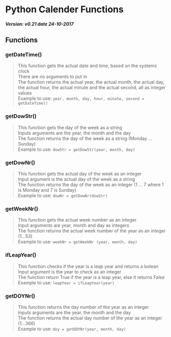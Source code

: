 # Python Calender Functions
##### Version: v0.21 date 24-10-2017
## Functions
### getDateTime()
> This function gets the actual date and time, based on the systems clock <br />
> There are no arguments to put in <br />
> The function returns the actual year, the actual month, the actual day, the actual hour, the actual minute and the actual second, all as integer values <br />
> Example to use:  `year, month, day, hour, minute, second = getDateTime()` <br />
### getDowStr()
> This function gets the day of the week as a string <br />
> Inputs arguments are the year, the month and the day <br />
> The function returns the day of the week as a string (Monday ... Sunday)<br />
> Example to use: `dowStr = getDowStr(year, month, day)` <br />
### getDowNr()
> This function gets the actual day of the week as an integer <br />
> Input argument is the  actual day of the week as a string <br />
> The function returns the day of the week as an integer (1 ... 7 where 1 is Monday and 7 is Sunday) <br />
> Example to use: `dowNr = getDowNr(dowStr)` <br />
### getWeekNr()
> This function gets the actual week number as an integer <br />
> Input arguments are year, month and day as integers <br />
> The function returns the actual week number of the year as an integer (1...53) <br />
> Example to use: `weekNr = getWeekNr (year, month, day)` <br />
### ifLeapYear()
> This function checks if the year is a leap year and returns a bolean <br />
> Input argument is the year to check as an integer <br />
> The function return True if the year is a leap year, else it returns False<br />
> Example to use: `leapYear = ifLeapYear(year)` <br />
### getDOYNr()
> This function returns the day number of the year as an integer <br />
> Inputs arguments are the year, the month and the day <br />
> The function returns the actual day number of the year as an integer (1...366) <br />
> Example to use: `doy = getDOYNr(year, month, day)` <br />
